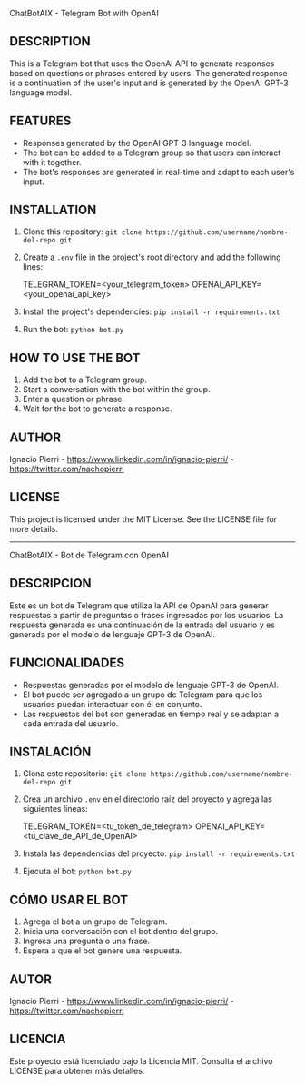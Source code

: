 ChatBotAIX - Telegram Bot with OpenAI

## DESCRIPTION

This is a Telegram bot that uses the OpenAI API to generate responses based on questions or phrases entered by users. The generated response is a continuation of the user's input and is generated by the OpenAI GPT-3 language model.

## FEATURES

- Responses generated by the OpenAI GPT-3 language model.
- The bot can be added to a Telegram group so that users can interact with it together.
- The bot's responses are generated in real-time and adapt to each user's input.

## INSTALLATION

1. Clone this repository: `git clone https://github.com/username/nombre-del-repo.git`
2. Create a `.env` file in the project's root directory and add the following lines:

    TELEGRAM_TOKEN=<your_telegram_token>
    OPENAI_API_KEY=<your_openai_api_key>

3. Install the project's dependencies: `pip install -r requirements.txt`
4. Run the bot: `python bot.py`

## HOW TO USE THE BOT

1. Add the bot to a Telegram group.
2. Start a conversation with the bot within the group.
3. Enter a question or phrase.
4. Wait for the bot to generate a response.

## AUTHOR

Ignacio Pierri - https://www.linkedin.com/in/ignacio-pierri/ - https://twitter.com/nachopierri

## LICENSE

This project is licensed under the MIT License. See the LICENSE file for more details.



------------------------------------------------------------------------------------------------------------------



ChatBotAIX - Bot de Telegram con OpenAI

## DESCRIPCION

Este es un bot de Telegram que utiliza la API de OpenAI para generar respuestas a partir de preguntas o frases ingresadas por los usuarios. La respuesta generada es una continuación de la entrada del usuario y es generada por el modelo de lenguaje GPT-3 de OpenAI.

## FUNCIONALIDADES

- Respuestas generadas por el modelo de lenguaje GPT-3 de OpenAI.
- El bot puede ser agregado a un grupo de Telegram para que los usuarios puedan interactuar con él en conjunto.
- Las respuestas del bot son generadas en tiempo real y se adaptan a cada entrada del usuario.

## INSTALACIÓN

1. Clona este repositorio: `git clone https://github.com/username/nombre-del-repo.git`
2. Crea un archivo `.env` en el directorio raíz del proyecto y agrega las siguientes líneas:

    TELEGRAM_TOKEN=<tu_token_de_telegram>
    OPENAI_API_KEY=<tu_clave_de_API_de_OpenAI>

3. Instala las dependencias del proyecto: `pip install -r requirements.txt`
4. Ejecuta el bot: `python bot.py`

## CÓMO USAR EL BOT

1. Agrega el bot a un grupo de Telegram.
2. Inicia una conversación con el bot dentro del grupo.
3. Ingresa una pregunta o una frase.
4. Espera a que el bot genere una respuesta.

## AUTOR

Ignacio Pierri - https://www.linkedin.com/in/ignacio-pierri/ - https://twitter.com/nachopierri

## LICENCIA

Este proyecto está licenciado bajo la Licencia MIT. Consulta el archivo LICENSE para obtener más detalles.